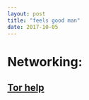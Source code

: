 ```yaml
---
layout: post
title: "feels good man"
date: 2017-10-05
---
```

# Networking:
## [Tor help](http://torproject.org/about/contact.html#support)


